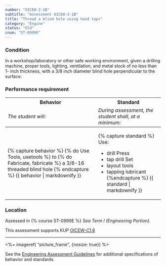 ```yaml
---
number: "OICEW-2-1B"
subtitle: "Assessment OICEW-2-1B"
title: "Thread a blind hole using hand taps"
category: "Engine"
status: "Old"
cnum: "ST-0999E"
---
```

### Condition

In a workshop/laboratory or other safe working environment, given a drilling machine, proper tools, lighting, ventilation, and metal stock of no less than 1- inch thickness, with a 3/8 inch diameter blind hole perpendicular to the surface.

### Performance requirement 

<table width='100%' class='Guidelines'>
 <thead>
 <tr>
     <th class='thirty'>Behavior</th>
     <th class='seventy'>Standard</th>
 </tr>
 <tr>
     <td><em>The student will:</em></td>
     <td><em>During assessment, the student shall, at a minimum:</em></td>
 </tr>
 </thead>
 <tbody>
 

<tr><td>

{% capture behavior %}
{% do Use Tools, usetools %} to {% do Fabricate, fabricate %} a 3/8-16 threaded blind hole
{% endcapture %}
{{ behavior | markdownify }}

</td><td>

{% capture standard %}
Use:

  * drill Press
  * tap drill Set
  * layout tools
  * tapping lubricant
{%endcapture %}
{{ standard | markdownify }}

</td></tr>



 </tbody>
 </table>

### Location

Assessed in  {% course  ST-0999E %}  *Sea Term I (Engineering Portion)*.

This assessment supports KUP [OICEW-C1.6]({{site.baseurl}}/tables/31.html#OICEW-C1.6)

***

<%= imageref( "picture_frame", {nosize: true}) %>

See the [Engineering Assessment Guidelines](guidelines) for additional specifications of behavior and standards.